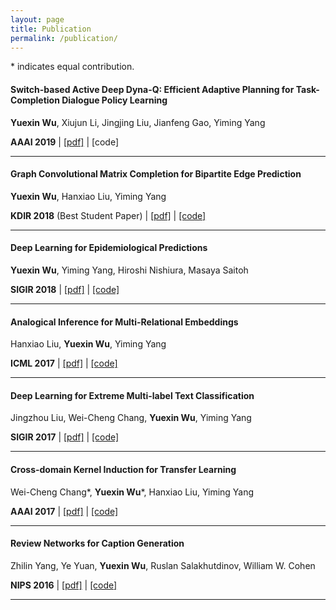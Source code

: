 ```yaml
---
layout: page
title: Publication
permalink: /publication/
---
```

\* indicates equal contribution.
#### **Switch-based Active Deep Dyna-Q: Efficient Adaptive Planning for Task-Completion Dialogue Policy Learning**

**Yuexin Wu**, Xiujun Li, Jingjing Liu, Jianfeng Gao, Yiming Yang

**AAAI 2019** \| [[pdf]](https://arxiv.org/pdf/1811.07550.pdf) \| [code]

---
<p></p>

#### **Graph Convolutional Matrix Completion for Bipartite Edge Prediction**

**Yuexin Wu**, Hanxiao Liu, Yiming Yang

**KDIR 2018** (Best Student Paper) \| [[pdf]](http://nyc.lti.cs.cmu.edu/yiming/Publications/wu-kdir18.pdf) \| [[code]](https://github.com/CrickWu/GCMC)

---
<p></p>

#### **Deep Learning for Epidemiological Predictions**

**Yuexin Wu**, Yiming Yang, Hiroshi Nishiura, Masaya Saitoh

**SIGIR 2018** \| [[pdf]](https://raw.githubusercontent.com/CrickWu/crickwu.github.io/master/papers/sigir2018.pdf) \| [[code]](https://github.com/CrickWu/DL4Epi)

---
<p></p>

#### **Analogical Inference for Multi-Relational Embeddings**

Hanxiao Liu, **Yuexin Wu**, Yiming Yang

**ICML 2017** \| [[pdf]](https://arxiv.org/abs/1705.02426) \| [[code]](https://github.com/quark0/ANALOGY)

---
<p></p>


#### **Deep Learning for Extreme Multi-label Text Classification**

Jingzhou Liu, Wei-Cheng Chang, **Yuexin Wu**, Yiming Yang

**SIGIR 2017** \| [[pdf]](http://dl.acm.org/citation.cfm?id=3080834) \| [[code]](https://drive.google.com/open?id=1Si5G_94tdcln1_KnE3VjJtolHwuBvvYv)

---
<p></p>

#### **Cross-domain Kernel Induction for Transfer Learning**

Wei-Cheng Chang\*, **Yuexin Wu**\*, Hanxiao Liu, Yiming Yang

**AAAI 2017** \| [[pdf]](https://pdfs.semanticscholar.org/415f/c91afe2a728b5ea15af05916ca332916bfa2.pdf) \| [[code]](https://github.com/OctoberChang/KerTL)

---
<p></p>

#### **Review Networks for Caption Generation**

Zhilin Yang, Ye Yuan, **Yuexin Wu**, Ruslan Salakhutdinov, William W. Cohen

**NIPS 2016** \| [[pdf]](https://arxiv.org/abs/1605.07912) \| [[code]](https://github.com/kimiyoung/review_net)

---